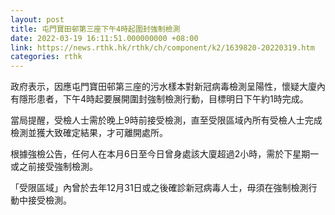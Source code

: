 ```yaml
---
layout: post
title: 屯門寶田邨第三座下午4時起圍封強制檢測
date: 2022-03-19 16:11:51.000000000 +08:00
link: https://news.rthk.hk/rthk/ch/component/k2/1639820-20220319.htm
categories: rthk
---
```


政府表示，因應屯門寶田邨第三座的污水樣本對新冠病毒檢測呈陽性，懷疑大廈內有隱形患者，下午4時起要展開圍封強制檢測行動，目標明日下午約1時完成。

當局提醒，受檢人士需於晚上9時前接受檢測，直至受限區域內所有受檢人士完成檢測並獲大致確定結果，才可離開處所。

根據強檢公告，任何人在本月6日至今日曾身處該大廈超過2小時，需於下星期一或之前接受強制檢測。

「受限區域」內曾於去年12月31日或之後確診新冠病毒人士，毋須在強制檢測行動中接受檢測。

